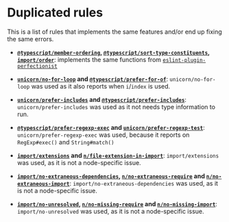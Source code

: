 # Duplicated rules

This is a list of rules that implements the same features and/or end
up fixing the same errors.

- **[`@typescript/member-ordering`][ts/member-ordering], [`@typescript/sort-type-constituents`][ts/sort-type-constituents], [`import/order`][im/order]**: 
  implements the same functions from [`eslint-plugin-perfectionist`][plugin-perfectionist]

- **[`unicorn/no-for-loop`][un/no-for-loop] and [`@typescript/prefer-for-of`][ts/prefer-for-of]**: 
  `unicorn/no-for-loop` was used as it also reports when `i`/`index` is used.

- **[`unicorn/prefer-includes`][un/prefer-includes] and [`@typescript/prefer-includes`][ts/prefer-includes]**: 
  `unicorn/prefer-includes` was used as it not needs type information to run.

- **[`@typescript/prefer-regexp-exec`][ts/prefer-regexp-exec] and [`unicorn/prefer-regexp-test`][un/prefer-regexp-test]**: 
  `unicorn/prefer-regexp-exec` was used, because it reports on `RegExp#exec()` and `String#match()`

- **[`import/extensions`][im/extensions] and [`n/file-extension-in-import`][n/file-extension-in-import]**: 
  `import/extensions` was used, as it is not a node-specific issue.

- **[`import/no-extraneous-dependencies`][im/no-extraneous-dependencies], [`n/no-extraneous-require`][n/no-extraneous-require] and [`n/no-extraneous-import`][n/no-extraneous-import]**: 
  `import/no-extraneous-dependencies` was used, as it is not a node-specific issue.

- **[`import/no-unresolved`][im/no-unresolved], [`n/no-missing-require`][n/no-missing-require] and [`n/no-missing-import`][n/no-missing-import]**: 
  `import/no-unresolved` was used, as it is not a node-specific issue.

[ts/member-ordering]: <https://typescript-eslint.io/rules/member-ordering>
[ts/prefer-for-of]: <https://typescript-eslint.io/rules/prefer-for-of>
[ts/prefer-includes]: <https://typescript-eslint.io/rules/prefer-includes>
[ts/prefer-regexp-exec]: <https://typescript-eslint.io/rules/prefer-regexp-exec>
[ts/sort-type-constituents]: <https://typescript-eslint.io/rules/sort-type-constituents>

[un/no-for-loop]: <https://github.com/sindresorhus/eslint-plugin-unicorn/blob/main/docs/rules/no-for-loop.md>
[un/prefer-includes]: <https://github.com/sindresorhus/eslint-plugin-unicorn/blob/main/docs/rules/prefer-includes.md>
[un/prefer-regexp-test]: <https://github.com/sindresorhus/eslint-plugin-unicorn/blob/main/docs/rules/prefer-regexp-test.md>

[im/order]: <https://github.com/import-js/eslint-plugin-import/blob/maib/docs/rules/order.md>
[im/extensions]: <https://github.com/import-js/eslint-plugin-import/blob/main/docs/rules/extensions.md>
[im/no-extraneous-dependencies]: <https://github.com/import-js/eslint-plugin-import/blob/main/docs/rules/no-extraneous-dependencies.md>
[im/no-unresolved]: <https://github.com/import-js/eslint-plugin-import/blob/main/docs/rules/no-unresolved.md>

[n/file-extension-in-import]: <https://github.com/eslint-community/eslint-plugin-n/blob/master/docs/rules/file-extension-in-import.md>
[n/no-extraneous-import]: <https://github.com/eslint-community/eslint-plugin-n/blob/master/docs/rules/no-extraneous-import.md>
[n/no-extraneous-require]: <https://github.com/eslint-community/eslint-plugin-n/blob/master/docs/rules/no-extraneous-require.md>
[n/no-missing-import]: <https://github.com/eslint-community/eslint-plugin-n/blob/master/docs/rules/no-missing-import.md>
[n/no-missing-require]: <https://github.com/eslint-community/eslint-plugin-n/blob/master/docs/rules/no-missing-require.md>

[plugin-perfectionist]: <https://eslint-plugin-perfectionist.azat.io/>
